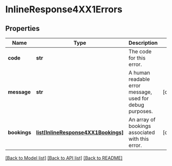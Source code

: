 # InlineResponse4XX1Errors

## Properties
Name | Type | Description | Notes
------------ | ------------- | ------------- | -------------
**code** | **str** | The code for this error. | 
**message** | **str** | A human readable error message, used for debug purposes. | [optional] 
**bookings** | [**list[InlineResponse4XX1Bookings]**](InlineResponse4XX1Bookings.md) | An array of bookings associated with this error. | [optional] 

[[Back to Model list]](../README.md#documentation-for-models) [[Back to API list]](../README.md#documentation-for-api-endpoints) [[Back to README]](../README.md)

